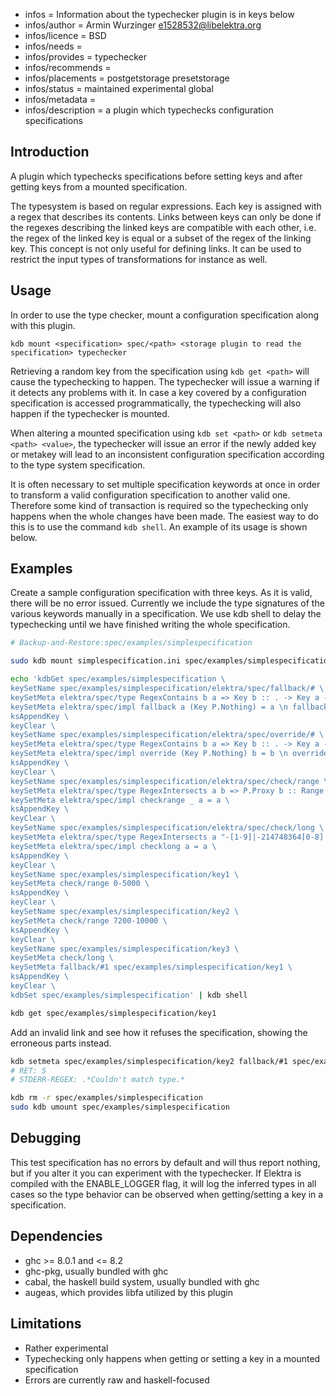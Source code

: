 - infos = Information about the typechecker plugin is in keys below
- infos/author = Armin Wurzinger <e1528532@libelektra.org>
- infos/licence = BSD
- infos/needs = 
- infos/provides = typechecker
- infos/recommends =
- infos/placements = postgetstorage presetstorage
- infos/status = maintained experimental global
- infos/metadata =
- infos/description = a plugin which typechecks configuration specifications

## Introduction

A plugin which typechecks specifications before setting keys and after getting keys from
a mounted specification.

The typesystem is based on regular expressions. Each key is assigned with a regex
that describes its contents. Links between keys can only be done if the regexes describing 
the linked keys are compatible with each other, i.e. the regex of the linked key is equal
or a subset of the regex of the linking key. This concept is not only useful for defining
links. It can be used to restrict the input types of transformations for 
instance as well.

## Usage

In order to use the type checker, mount a configuration specification along with this
plugin. 

`kdb mount <specification> spec/<path> <storage plugin to read the specification> typechecker`

Retrieving a random key from the specification using `kdb get <path>` will cause
the typechecking to happen. The typechecker will issue a warning if it detects any
problems with it. In case a key covered by a configuration specification is accessed
programmatically, the typechecking will also happen if the typechecker is mounted.

When altering a mounted specification using `kdb set <path>` or `kdb setmeta <path> <value>`,
the typechecker will issue an error if the newly added key or metakey will lead to an 
inconsistent configuration specification according to the type system specification.

It is often necessary to set multiple specification keywords at once in order to transform a
valid configuration specification to another valid one. Therefore some kind of transaction
is required so the typechecking only happens when the whole changes have been made. The
easiest way to do this is to use the command `kdb shell`. An example of its usage is shown
below.

## Examples

Create a sample configuration specification with three keys. As it is valid,
there will be no error issued. Currently we include the type signatures of the
various keywords manually in a specification. We use kdb shell to delay the 
typechecking until we have finished writing the whole specification.

```sh
# Backup-and-Restore:spec/examples/simplespecification

sudo kdb mount simplespecification.ini spec/examples/simplespecification ini typechecker

echo 'kdbGet spec/examples/simplespecification \
keySetName spec/examples/simplespecification/elektra/spec/fallback/# \
keySetMeta elektra/spec/type RegexContains b a => Key b :: . -> Key a -> Key a \
keySetMeta elektra/spec/impl fallback a (Key P.Nothing) = a \n fallback _ a = a \
ksAppendKey \
keyClear \
keySetName spec/examples/simplespecification/elektra/spec/override/# \
keySetMeta elektra/spec/type RegexContains b a => Key b :: . -> Key a -> Key a \
keySetMeta elektra/spec/impl override (Key P.Nothing) b = b \n override a _ = a \
ksAppendKey \
keyClear \
keySetName spec/examples/simplespecification/elektra/spec/check/range \
keySetMeta elektra/spec/type RegexIntersects a b => P.Proxy b :: Range . -> Key a -> Key (RegexIntersection a b) \
keySetMeta elektra/spec/impl checkrange _ a = a \
ksAppendKey \
keyClear \
keySetName spec/examples/simplespecification/elektra/spec/check/long \
keySetMeta elektra/spec/type RegexIntersects a "-[1-9]|-214748364[0-8]|-?[1-9][0-9]|-?[1-9][0-9][0-9]|-?[1-9][0-9][0-9][0-9]|-?[1-9][0-9][0-9][0-9][0-9]|-?[1-9][0-9][0-9][0-9][0-9][0-9]|-?[1-9][0-9][0-9][0-9][0-9][0-9][0-9]|-?[1-9][0-9][0-9][0-9][0-9][0-9][0-9][0-9]|-?[1-9][0-9][0-9][0-9][0-9][0-9][0-9][0-9][0-9]|-?1[0-9][0-9][0-9][0-9][0-9][0-9][0-9][0-9][0-9]|-?20[0-9][0-9][0-9][0-9][0-9][0-9][0-9][0-9]|-?21[0-3][0-9][0-9][0-9][0-9][0-9][0-9][0-9]|-?214[0-6][0-9][0-9][0-9][0-9][0-9][0-9]|-?2147[0-3][0-9][0-9][0-9][0-9][0-9]|-?21474[0-7][0-9][0-9][0-9][0-9]|-?214748[0-2][0-9][0-9][0-9]|-?2147483[0-5][0-9][0-9]|-?21474836[0-3][0-9]|[0-9]|214748364[0-7]" => Key a -> Key (RegexIntersection a "-[1-9]|-214748364[0-8]|-?[1-9][0-9]|-?[1-9][0-9][0-9]|-?[1-9][0-9][0-9][0-9]|-?[1-9][0-9][0-9][0-9][0-9]|-?[1-9][0-9][0-9][0-9][0-9][0-9]|-?[1-9][0-9][0-9][0-9][0-9][0-9][0-9]|-?[1-9][0-9][0-9][0-9][0-9][0-9][0-9][0-9]|-?[1-9][0-9][0-9][0-9][0-9][0-9][0-9][0-9][0-9]|-?1[0-9][0-9][0-9][0-9][0-9][0-9][0-9][0-9][0-9]|-?20[0-9][0-9][0-9][0-9][0-9][0-9][0-9][0-9]|-?21[0-3][0-9][0-9][0-9][0-9][0-9][0-9][0-9]|-?214[0-6][0-9][0-9][0-9][0-9][0-9][0-9]|-?2147[0-3][0-9][0-9][0-9][0-9][0-9]|-?21474[0-7][0-9][0-9][0-9][0-9]|-?214748[0-2][0-9][0-9][0-9]|-?2147483[0-5][0-9][0-9]|-?21474836[0-3][0-9]|[0-9]|214748364[0-7]") \
keySetMeta elektra/spec/impl checklong a = a \
ksAppendKey \
keyClear \
keySetName spec/examples/simplespecification/key1 \
keySetMeta check/range 0-5000 \
ksAppendKey \
keyClear \
keySetName spec/examples/simplespecification/key2 \
keySetMeta check/range 7200-10000 \
ksAppendKey \
keyClear \
keySetName spec/examples/simplespecification/key3 \
keySetMeta check/long \
keySetMeta fallback/#1 spec/examples/simplespecification/key1 \
ksAppendKey \
keyClear \
kdbSet spec/examples/simplespecification' | kdb shell

kdb get spec/examples/simplespecification/key1
```

Add an invalid link and see how it refuses the specification, showing the erroneous
parts instead.

```sh
kdb setmeta spec/examples/simplespecification/key2 fallback/#1 spec/examples/simplespecification/key1
# RET: 5
# STDERR-REGEX: .*Couldn't match type.*

kdb rm -r spec/examples/simplespecification
sudo kdb umount spec/examples/simplespecification
```

## Debugging

This test specification has no errors by default and will thus report nothing,
but if you alter it you can experiment with the typechecker. If Elektra is compiled
with the ENABLE_LOGGER flag, it will log the inferred types in all cases so the
type behavior can be observed when getting/setting a key in a specification.

## Dependencies

* ghc >= 8.0.1 and <= 8.2
* ghc-pkg, usually bundled with ghc
* cabal, the haskell build system, usually bundled with ghc
* augeas, which provides libfa utilized by this plugin

## Limitations

- Rather experimental
- Typechecking only happens when getting or setting
a key in a mounted specification
- Errors are currently raw and haskell-focused
